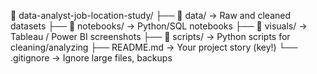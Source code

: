 📁 data-analyst-job-location-study/
├── 📁 data/               → Raw and cleaned datasets
├── 📁 notebooks/          → Python/SQL notebooks
├── 📁 visuals/            → Tableau / Power BI screenshots
├── 📁 scripts/            → Python scripts for cleaning/analyzing
├── README.md             → Your project story (key!)
└── .gitignore            → Ignore large files, backups
